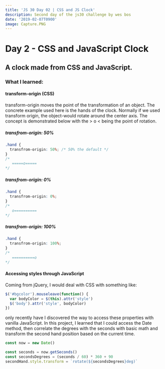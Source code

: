 ```yaml
---
title: 'JS 30 Day 02 | CSS and JS Clock'
description: Second day of the js30 challenge by wes bos
date: '2019-02-07T0900'
image: Capture.PNG
---
```


# Day 2 - CSS and JavaScript Clock

## A clock made from CSS and JavaScript.

### What I learned:

#### transform-origin (CSS)

transform-origin moves the point of the transformation of an object. The concrete example used here is the hands of the clock. Normally if we used transform origin, the object-would rotate around the center axis. The concept is demonstrated below with the > o < being the point of rotation.

##### transfrom-origin: 50%

```css
.hand {
  transfrom-origin: 50%; /* 50% the default */
}
/*
   =====o=====
*/
```

##### transfrom-origin: 0%

```css
.hand {
  transfrom-origin: 0%;
}
/*
   o==========
*/
```

##### transfrom-origin: 100%

```css
.hand {
  transfrom-origin: 100%;
}
/*
   ==========o
*/
```

#### Accessing styles through JavaScript

Coming from jQuery, I would deal with CSS with something like:

```javascript
$('#bgcolor').mouseleave(function() {
  var bodyColor = $(this).attr('style')
  $('body').attr('style', bodyColor)
})
```

only recently have I discovered the way to access these properties with vanilla JavaScript. In this project, I learned that I could access the Date method, then correlate the degrees with the seconds with basic math and transform the second hand position based on the current time.

```javascript
const now = new Date()

const seconds = now.getSeconds()
const secondsDegrees = (seconds / 60) * 360 + 90
secondHand.style.transform = `rotate(${secondsDegrees}deg)`
```
